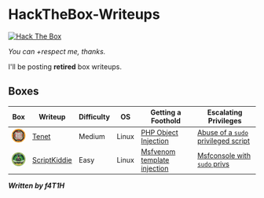 # HackTheBox-Writeups

<a href="https://app.hackthebox.eu/profile/184235">
  <img src="https://www.hackthebox.eu/badge/image/184235" alt="Hack The Box">
  </img></a>

_You can +respect me, thanks._

I'll be posting __retired__ box writeups.

## Boxes
|Box|Writeup|Difficulty|OS| Getting a Foothold |Escalating Privileges|
|---|-------|----------|--|--------------------|---------------------|
|<a href="https://app.hackthebox.eu/machines/Tenet"><img width="35" hight="35" alt="tenet" src="/src/banners/tenet.png"></img></a>|[Tenet](Boxes/Tenet/README.md)|Medium|Linux|[PHP Object Injection](/Boxes/Tenet/README.md#foothold-php-object-injection-aka-deserialization)|[Abuse of a `sudo` privileged script](/Boxes/Tenet/README.md#privilege-escalation-abuse-of-a-sudo-privileged-script)|
|<a href="https://app.hackthebox.eu/machines/ScriptKiddie"><img width="35" hight="35" alt="scriptkiddie" src="/src/banners/scriptkiddie.png"></img></a>|[ScriptKiddie](/Boxes/ScriptKiddie/README.md)|Easy|Linux|[Msfvenom template injection](/Boxes/ScriptKiddie/README.md#exploiting-and-getting-a-shell)|[Msfconsole with `sudo` privs](/Boxes/ScriptKiddie/README.md#privilege-escalation-to-root)|

___Written by f4T1H___
